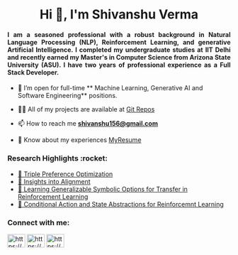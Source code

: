 

<h1 align="center">Hi 👋, I'm Shivanshu Verma</h1>
<h4 align="justify">I am a seasoned professional with a robust background in Natural Language Processing (NLP), Reinforcement Learning, and generative Artificial Intelligence. I completed my undergraduate studies at IIT Delhi and recently earned my Master's in Computer Science from Arizona State University (ASU). I have two years of professional experience as a Full Stack Developer.</h4>

- 👯 I’m open for full-time ** Machine Learning, Generative AI and Software Engineering** positions.

- 👨‍💻 All of my projects are available at [Git Repos](https://github.com/Shivanshu156?tab=repositories)

- 📫 How to reach me **shivanshu156@gmail.com**

- 📄 Know about my experiences [MyResume](https://www.linkedin.com/in/shivanshu156/overlay/1716922181848/single-media-viewer/?profileId=ACoAABqzuEABkbjU5GBAmIFekk4_JLemLQ-UvFE)


<h3 align="left">Research Highlights :rocket: </h3>

- <a href="https://arxiv.org/abs/2405.16681" target="blank">📄 Triple Preference Optimization</a>
- <a href="https://arxiv.org/abs/2404.14723" target="blank">📄 Insights into Alignment</a>
- <a href="https://openreview.net/forum?id=LZjV4rHbzB" target="blank">📄 Learning Generalizable Symbolic Options for Transfer in Reinforcement Learning</a>
- <a href="https://keep.lib.asu.edu/system/files/c7/Verma_asu_0010N_23990.pdf" target="blank">📄 Conditional Action and State Abstractions for Reinforcemnt Learning</a>

<h3 align="left">Connect with me:</h3>
<p align="left">
<a href="https://linkedin.com/in/shivanshu156/" target="blank"><img align="center" src="https://raw.githubusercontent.com/rahuldkjain/github-profile-readme-generator/master/src/images/icons/Social/linked-in-alt.svg" alt="https://www.linkedin.com/in/shivanshu156/" height="30" width="40" /></a>
  <a href="https://x.com/ver_shivanshu/" target="blank"><img align="center" src="https://upload.wikimedia.org/wikipedia/commons/5/53/X_logo_2023_original.svg" alt="https://x.com/ver_shivanshu" height="30" width="40" /></a>
    <a href="https://scholar.google.com/citations?user=huOeftkAAAAJ&hl=en" target="blank"><img align="center" src="https://upload.wikimedia.org/wikipedia/commons/c/c7/Google_Scholar_logo.svg" alt="https://scholar.google.com/citations?user=huOeftkAAAAJ&hl=en" height="30" width="40" /></a>

</p>
